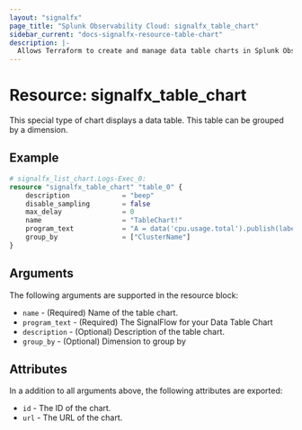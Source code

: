 ```yaml
---
layout: "signalfx"
page_title: "Splunk Observability Cloud: signalfx_table_chart"
sidebar_current: "docs-signalfx-resource-table-chart"
description: |-
  Allows Terraform to create and manage data table charts in Splunk Observability Cloud
---
```


# Resource: signalfx_table_chart

This special type of chart displays a data table. This table can be grouped by a dimension.

## Example

```tf
# signalfx_list_chart.Logs-Exec_0:
resource "signalfx_table_chart" "table_0" {
    description             = "beep"
    disable_sampling        = false
    max_delay               = 0
    name                    = "TableChart!"
    program_text            = "A = data('cpu.usage.total').publish(label='CPU Total')"
    group_by                = ["ClusterName"]
}
```

## Arguments

The following arguments are supported in the resource block:

* `name` - (Required) Name of the table chart.
* `program_text` - (Required) The SignalFlow for your Data Table Chart
* `description` - (Optional) Description of the table chart.
* `group_by` - (Optional) Dimension to group by

## Attributes

In a addition to all arguments above, the following attributes are exported:

* `id` - The ID of the chart.
* `url` - The URL of the chart.
